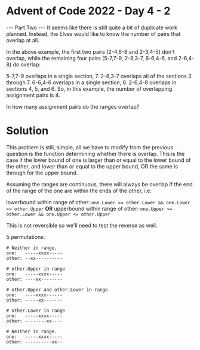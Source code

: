 # Advent of Code 2022 - Day 4 - 2

--- Part Two ---
It seems like there is still quite a bit of duplicate work planned. Instead, the Elves would like to know the number of pairs that overlap at all.

In the above example, the first two pairs (2-4,6-8 and 2-3,4-5) don't overlap, while the remaining four pairs (5-7,7-9, 2-8,3-7, 6-6,4-6, and 2-6,4-8) do overlap:

5-7,7-9 overlaps in a single section, 7.
2-8,3-7 overlaps all of the sections 3 through 7.
6-6,4-6 overlaps in a single section, 6.
2-6,4-8 overlaps in sections 4, 5, and 6.
So, in this example, the number of overlapping assignment pairs is 4.

In how many assignment pairs do the ranges overlap?

# Solution

This problem is still, simple, all we have to modify from the previous question
is the function determining whether there is overlap. This is the case if the
lower bound of one is larger than or equal to the lower bound of the other,
and lower than or equal to the upper bound, OR the same is through for the upper
bound.

Assuming the ranges are continuous, there will always be overlap if the end
of the range of the one are within the ends of the other, i.e:

lowerbound within range of other:
`one.Lower >= other.Lower && one.Lower <= other.Upper`
**OR**
upperbound within range of other:
`one.Upper >= other.Lower && one.Upper <= other.Upper`

This is not reversible so we'll need to test the reverse as well.

5 permutations:
```
# Neither in range.
one:   -----xxxx-----
other: --xx----------

# other.Upper in range
one:   -----xxxx-----
other: ----xx--------

# other.Upper and other.Lower in range
one:   ----xxxx------
other: -----xx-------

# other.Lower in range
one:   -----xxxx-----
other: --------xx----

# Neither in range.
one:   -----xxxx-----
other: ----------xx--
```